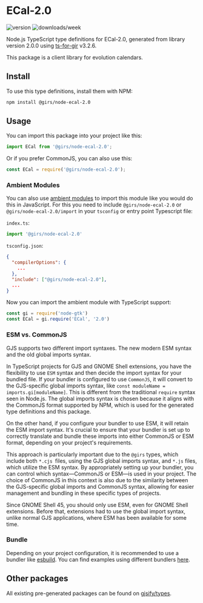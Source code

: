 
# ECal-2.0

![version](https://img.shields.io/npm/v/@girs/node-ecal-2.0)
![downloads/week](https://img.shields.io/npm/dw/@girs/node-ecal-2.0)


Node.js TypeScript type definitions for ECal-2.0, generated from library version 2.0.0 using [ts-for-gir](https://github.com/gjsify/ts-for-gir) v3.2.6.

This package is a client library for evolution calendars.

## Install

To use this type definitions, install them with NPM:
```bash
npm install @girs/node-ecal-2.0
```

## Usage

You can import this package into your project like this:
```ts
import ECal from '@girs/node-ecal-2.0';
```

Or if you prefer CommonJS, you can also use this:
```ts
const ECal = require('@girs/node-ecal-2.0');
```

### Ambient Modules

You can also use [ambient modules](https://github.com/gjsify/ts-for-gir/tree/main/packages/cli#ambient-modules) to import this module like you would do this in JavaScript.
For this you need to include `@girs/node-ecal-2.0` or `@girs/node-ecal-2.0/import` in your `tsconfig` or entry point Typescript file:

`index.ts`:
```ts
import '@girs/node-ecal-2.0'
```

`tsconfig.json`:
```json
{
  "compilerOptions": {
    ...
  },
  "include": ["@girs/node-ecal-2.0"],
  ...
}
```

Now you can import the ambient module with TypeScript support: 

```ts
const gi = require('node-gtk')
const ECal = gi.require('ECal', '2.0')
```



### ESM vs. CommonJS

GJS supports two different import syntaxes. The new modern ESM syntax and the old global imports syntax.

In TypeScript projects for GJS and GNOME Shell extensions, you have the flexibility to use `ESM` syntax and then decide the import syntax for your bundled file. If your bundler is configured to use `CommonJS`, it will convert to the GJS-specific global imports syntax, like `const moduleName = imports.gi[moduleName]`. This is different from the traditional `require` syntax seen in Node.js. The global imports syntax is chosen because it aligns with the CommonJS format supported by NPM, which is used for the generated type definitions and this package.

On the other hand, if you configure your bundler to use ESM, it will retain the ESM import syntax. It's crucial to ensure that your bundler is set up to correctly translate and bundle these imports into either CommonJS or ESM format, depending on your project's requirements.

This approach is particularly important due to the `@girs` types, which include both `*.cjs `files, using the GJS global imports syntax, and `*.js` files, which utilize the ESM syntax. By appropriately setting up your bundler, you can control which syntax—CommonJS or ESM—is used in your project. The choice of CommonJS in this context is also due to the similarity between the GJS-specific global imports and CommonJS syntax, allowing for easier management and bundling in these specific types of projects.

Since GNOME Shell 45, you should only use ESM, even for GNOME Shell extensions. Before that, extensions had to use the global import syntax, unlike normal GJS applications, where ESM has been available for some time.

### Bundle

Depending on your project configuration, it is recommended to use a bundler like [esbuild](https://esbuild.github.io/). You can find examples using different bundlers [here](https://github.com/gjsify/ts-for-gir/tree/main/examples).

## Other packages

All existing pre-generated packages can be found on [gjsify/types](https://github.com/gjsify/types).

